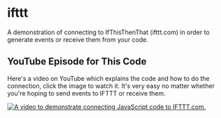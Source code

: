 # ifttt

A demonstration of connecting to IfThisThenThat (ifttt.com) in order to generate events or receive them from your code.

## YouTube Episode for This Code

Here's a video on YouTube which explains the code and how to do the connection, click the image to watch it. It's very easy no matter whether you're hoping to send events to IFTTT or receive them.

[![A video to demonstrate connecting JavaScript code to IFTTT.com.](http://img.youtube.com/vi/3rlkIGY6KqM/0.jpg)](http://www.youtube.com/watch?v=3rlkIGY6KqM "DevCrate 001 - Connecting Your Apps to IFTTT (If This Then That)")
